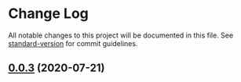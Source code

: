 # Change Log

All notable changes to this project will be documented in this file. See [standard-version](https://github.com/conventional-changelog/standard-version) for commit guidelines.

<a name="0.0.3"></a>

## [0.0.3](https://github.com/TheTechTrap/dgit/compare/v0.0.2...v0.0.3) (2020-07-21)
